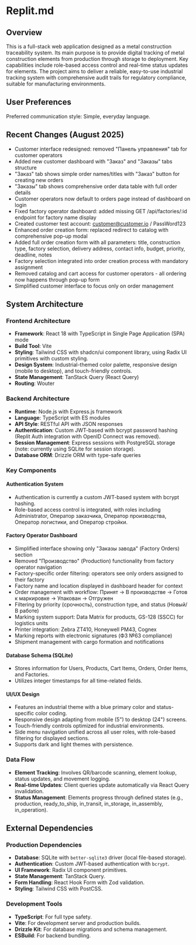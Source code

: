 # Replit.md

## Overview
This is a full-stack web application designed as a metal construction traceability system. Its main purpose is to provide digital tracking of metal construction elements from production through storage to deployment. Key capabilities include role-based access control and real-time status updates for elements. The project aims to deliver a reliable, easy-to-use industrial tracking system with comprehensive audit trails for regulatory compliance, suitable for manufacturing environments.

## User Preferences
Preferred communication style: Simple, everyday language.

## Recent Changes (August 2025)
- Customer interface redesigned: removed "Панель управления" tab for customer operators
- Added new customer dashboard with "Заказ" and "Заказы" tabs structure
- "Заказ" tab shows simple order names/titles with "Заказ" button for creating new orders  
- "Заказы" tab shows comprehensive order data table with full order details
- Customer operators now default to orders page instead of dashboard on login
- Fixed factory operator dashboard: added missing GET /api/factories/:id endpoint for factory name display
- Created customer test account: customer@customer.io / PassWord123
- Enhanced order creation form: replaced redirect to catalog with comprehensive pop-up modal
- Added full order creation form with all parameters: title, construction type, factory selection, delivery address, contact info, budget, priority, deadline, notes
- Factory selection integrated into order creation process with mandatory assignment
- Removed catalog and cart access for customer operators - all ordering now happens through pop-up form
- Simplified customer interface to focus only on order management

## System Architecture

### Frontend Architecture
- **Framework**: React 18 with TypeScript in Single Page Application (SPA) mode
- **Build Tool**: Vite
- **Styling**: Tailwind CSS with shadcn/ui component library, using Radix UI primitives with custom styling.
- **Design System**: Industrial-themed color palette, responsive design (mobile to desktop), and touch-friendly controls.
- **State Management**: TanStack Query (React Query)
- **Routing**: Wouter

### Backend Architecture
- **Runtime**: Node.js with Express.js framework
- **Language**: TypeScript with ES modules
- **API Style**: RESTful API with JSON responses
- **Authentication**: Custom JWT-based with bcrypt password hashing (Replit Auth integration with OpenID Connect was removed).
- **Session Management**: Express sessions with PostgreSQL storage (note: currently using SQLite for session storage).
- **Database ORM**: Drizzle ORM with type-safe queries

### Key Components

#### Authentication System
- Authentication is currently a custom JWT-based system with bcrypt hashing.
- Role-based access control is integrated, with roles including Administrator, Оператор заказчика, Оператор производства, Оператор логистики, and Оператор стройки.

#### Factory Operator Dashboard
- Simplified interface showing only "Заказы завода" (Factory Orders) section
- Removed "Производство" (Production) functionality from factory operator navigation
- Factory-specific order filtering: operators see only orders assigned to their factory
- Factory name and location displayed in dashboard header for context
- Order management with workflow: Принят → В производстве → Готов к маркировке → Упакован → Отгружен
- Filtering by priority (срочность), construction type, and status (Новый/В работе)
- Marking system support: Data Matrix for products, GS-128 (SSCC) for logistics units
- Printer integration: Zebra ZT410, Honeywell PM43, Cognex
- Marking reports with electronic signatures (ФЗ №63 compliance)
- Shipment management with cargo formation and notifications

#### Database Schema (SQLite)
- Stores information for Users, Products, Cart Items, Orders, Order Items, and Factories.
- Utilizes integer timestamps for all time-related fields.

#### UI/UX Design
- Features an industrial theme with a blue primary color and status-specific color coding.
- Responsive design adapting from mobile (5") to desktop (24") screens.
- Touch-friendly controls optimized for industrial environments.
- Side menu navigation unified across all user roles, with role-based filtering for displayed sections.
- Supports dark and light themes with persistence.

### Data Flow
- **Element Tracking**: Involves QR/barcode scanning, element lookup, status updates, and movement logging.
- **Real-time Updates**: Client queries update automatically via React Query invalidation.
- **Status Management**: Elements progress through defined states (e.g., production, ready_to_ship, in_transit, in_storage, in_assembly, in_operation).

## External Dependencies

### Production Dependencies
- **Database**: SQLite with `better-sqlite3` driver (local file-based storage).
- **Authentication**: Custom JWT-based authentication with `bcrypt`.
- **UI Framework**: Radix UI component primitives.
- **State Management**: TanStack Query.
- **Form Handling**: React Hook Form with Zod validation.
- **Styling**: Tailwind CSS with PostCSS.

### Development Tools
- **TypeScript**: For full type safety.
- **Vite**: For development server and production builds.
- **Drizzle Kit**: For database migrations and schema management.
- **ESBuild**: For backend bundling.